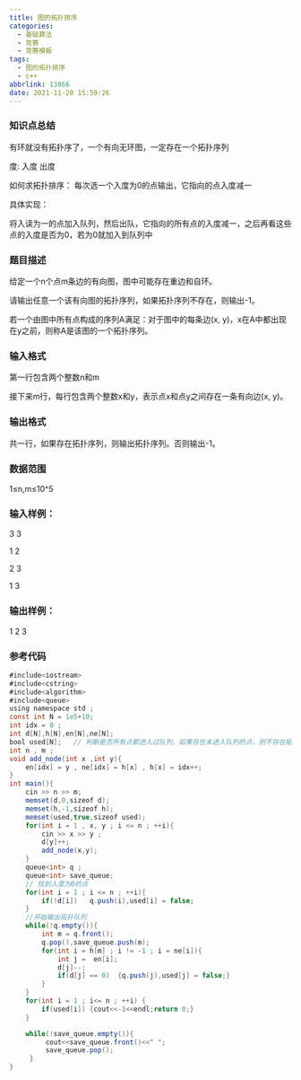 ```yaml
---
title: 图的拓扑排序
categories:
  - 基础算法
  - 竞赛
  - 竞赛模板
tags:
  - 图的拓扑排序
  - c++
abbrlink: 13866
date: 2021-11-20 15:59:26
---
```


### 知识点总结

有环就没有拓扑序了，一个有向无环图，一定存在一个拓扑序列<!-- more -->

度:  入度  出度

如何求拓扑排序： 每次选一个入度为0的点输出，它指向的点入度减一

具体实现：

将入读为一的点加入队列，然后出队，它指向的所有点的入度减一，之后再看这些点的入度是否为0，若为0就加入到队列中

### 题目描述

给定一个n个点m条边的有向图，图中可能存在重边和自环。

请输出任意一个该有向图的拓扑序列，如果拓扑序列不存在，则输出-1。

若一个由图中所有点构成的序列A满足：对于图中的每条边(x, y)，x在A中都出现在y之前，则称A是该图的一个拓扑序列。

### 输入格式

第一行包含两个整数n和m

接下来m行，每行包含两个整数x和y，表示点x和点y之间存在一条有向边(x, y)。

### 输出格式

共一行，如果存在拓扑序列，则输出拓扑序列。否则输出-1。

### 数据范围

1≤n,m≤10^5

### 输入样例：

3 3

1 2

2 3

1 3

### 输出样例：

1 2 3

### 参考代码

```java
#include<iostream>
#include<cstring>
#include<algorithm>
#include<queue>
using namespace std ;
const int N = 1e5+10;
int idx = 0 ;
int d[N],h[N],en[N],ne[N];
bool used[N];   // 判断是否所有点都进入过队列，如果存在未进入队列的点，则不存在拓扑序
int n , m ;
void add_node(int x ,int y){
    en[idx] = y , ne[idx] = h[x] , h[x] = idx++;
}
int main(){
    cin >> n >> m;
    memset(d,0,sizeof d);
    memset(h,-1,sizeof h);
    memset(used,true,sizeof used);
    for(int i = 1 , x, y ; i <= n ; ++i){
        cin >> x >> y ;
        d[y]++;
        add_node(x,y);
    }
    queue<int> q ;
    queue<int> save_queue;
    // 找到入度为0的点
    for(int i = 1 ; i <= n ; ++i){
        if(!d[i])   q.push(i),used[i] = false;
    }
    //开始输出拓扑队列
    while(!q.empty()){
        int m = q.front();
        q.pop(),save_queue.push(m);
        for(int i = h[m] ; i != -1 ; i = ne[i]){
            int j =  en[i];
            d[j]--;
            if(d[j] == 0)  {q.push(j),used[j] = false;}
        }
    }
    for(int i = 1 ; i<= n ; ++i) {
        if(used[i]) {cout<<-1<<endl;return 0;}
    }

    while(!save_queue.empty()){
         cout<<save_queue.front()<<" ";
         save_queue.pop();
     }
}
```



